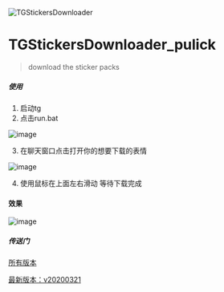 
![TGStickersDownloader](https://user-images.githubusercontent.com/16742566/77221520-39a29480-6b85-11ea-9950-c2ed36d30b08.png)

# TGStickersDownloader_pulick
> download the sticker packs



##### 使用
1. 启动tg
2. 点击run.bat

![image](https://user-images.githubusercontent.com/16742566/77187730-e4786b80-6b0f-11ea-9ea2-b2901b1f0728.png)


3. 在聊天窗口点击打开你的想要下载的表情

![image](https://user-images.githubusercontent.com/16742566/77187109-ebeb4500-6b0e-11ea-9bde-0e9b9d5f0362.png)

4. 使用鼠标在上面左右滑动 等待下载完成


#### 效果

![image](https://user-images.githubusercontent.com/16742566/77187446-759b1280-6b0f-11ea-9cc6-bb628c3a8a7f.png)


##### 传送门
[所有版本](https://github.com/stonedreamforest/TGStickersDownloader_pulick/releases)

[最新版本：v20200321](https://github.com/stonedreamforest/TGStickersDownloader_pulick/releases/tag/v20200321)
